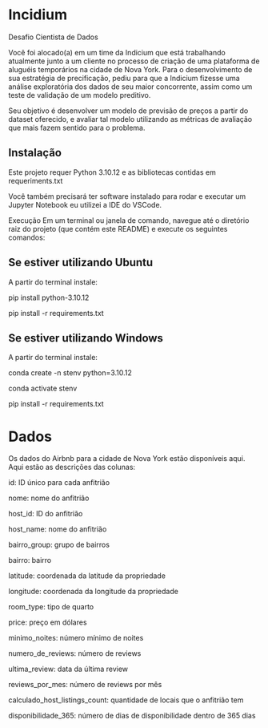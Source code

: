 # Incidium
 Desafio Cientista de Dados

Você foi alocado(a) em um time da Indicium que está trabalhando atualmente junto a um cliente no processo de criação de uma plataforma de aluguéis temporários na cidade de Nova York. Para o desenvolvimento de sua estratégia de precificação, pediu para que a Indicium fizesse uma análise exploratória dos dados de seu maior concorrente, assim como um teste de validação de um modelo preditivo.

Seu objetivo é desenvolver um modelo de previsão de preços a partir do dataset oferecido, e avaliar tal modelo utilizando as métricas de avaliação que mais fazem sentido para o problema.

## Instalação

Este projeto requer Python 3.10.12 e as bibliotecas contidas em requeriments.txt

Você também precisará ter software instalado para rodar e executar um Jupyter Notebook eu utilizei a IDE do VSCode.

Execução
Em um terminal ou janela de comando, navegue até o diretório raiz do projeto (que contém este README) e execute os seguintes comandos: 

## Se estiver utilizando Ubuntu

A partir do terminal instale:

pip install python-3.10.12

pip install -r requirements.txt

## Se estiver utilizando Windows

A partir do terminal instale:

conda create -n stenv python=3.10.12

conda activate stenv

pip install -r requirements.txt

# Dados

Os dados do Airbnb para a cidade de Nova York estão disponíveis aqui. Aqui estão as descrições das colunas:

id: ID único para cada anfitrião

nome: nome do anfitrião

host_id: ID do anfitrião

host_name: nome do anfitrião

bairro_group: grupo de bairros
  
bairro: bairro

latitude: coordenada da latitude da propriedade

longitude: coordenada da longitude da propriedade

room_type: tipo de quarto

price: preço em dólares

minimo_noites: número mínimo de noites

numero_de_reviews: número de reviews

ultima_review: data da última review

reviews_por_mes: número de reviews por mês

calculado_host_listings_count: quantidade de locais que o anfitrião tem

disponibilidade_365: número de dias de disponibilidade dentro de 365 dias



